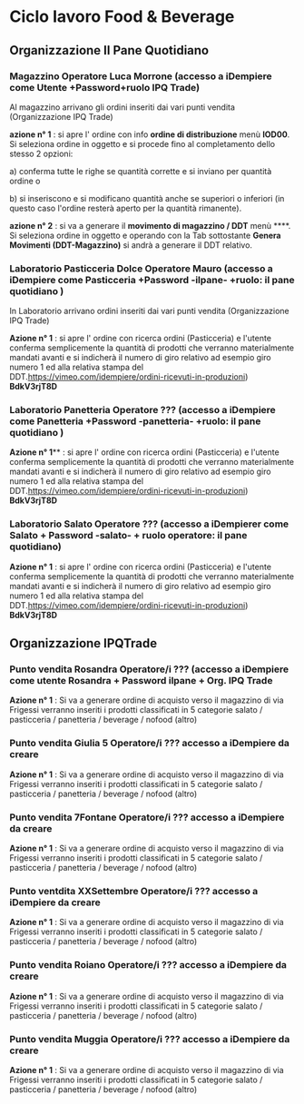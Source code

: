 # Ciclo lavoro Food & Beverage

## Organizzazione Il Pane Quotidiano

### Magazzino Operatore Luca Morrone (accesso a iDempiere come Utente +Password+ruolo IPQ Trade)
Al magazzino arrivano gli ordini inseriti dai vari punti vendita (Organizzazione IPQ Trade) 

**azione n° 1** : si apre l' ordine con info **ordine di distribuzione** menù **IOD00**. Si seleziona ordine in oggetto e si procede fino al completamento dello stesso 2 opzioni: 

a) conferma tutte le righe se quantità corrette e si inviano per quantità ordine o 

b) si inseriscono e si modificano quantità anche se superiori o inferiori (in questo caso l'ordine resterà aperto per la quantità rimanente).

**azione n° 2** : si va a generare il **movimento di magazzino / DDT** menù ****. Si seleziona ordine in oggetto e operando con la Tab sottostante **Genera Movimenti  (DDT-Magazzino)** si andrà a generare il DDT relativo.

### Laboratorio Pasticceria Dolce Operatore Mauro (accesso a iDempiere come Pasticceria +Password -ilpane- +ruolo: il pane quotidiano )

In Laboratorio arrivano ordini inseriti dai vari punti vendita (Organizzazione IPQ Trade)

**Azione n° 1** : si apre l' ordine con ricerca ordini (Pasticceria) e l'utente conferma semplicemente la quantità di prodotti che verranno materialmente mandati avanti e si indicherà il numero di giro relativo ad esempio giro numero 1 ed alla relativa stampa del DDT.https://vimeo.com/idempiere/ordini-ricevuti-in-produzioni) **BdkV3rjT8D**

### Laboratorio Panetteria Operatore ??? (accesso a iDempiere come Panetteria +Password -panetteria- +ruolo: il pane quotidiano )

**Azione n° 1**** : si apre l' ordine con ricerca ordini (Pasticceria) e l'utente conferma semplicemente la quantità di prodotti che verranno materialmente mandati avanti e si indicherà il numero di giro relativo ad esempio giro numero 1 ed alla relativa stampa del DDT.https://vimeo.com/idempiere/ordini-ricevuti-in-produzioni) **BdkV3rjT8D**

### Laboratorio Salato Operatore ??? (accesso a iDempierer come Salato + Password -salato- + ruolo operatore: il pane quotidiano)

**Azione n° 1** : si apre l' ordine con ricerca ordini (Pasticceria) e l'utente conferma semplicemente la quantità di prodotti che verranno materialmente mandati avanti e si indicherà il numero di giro relativo ad esempio giro numero 1 ed alla relativa stampa del DDT.https://vimeo.com/idempiere/ordini-ricevuti-in-produzioni) **BdkV3rjT8D**

## Organizzazione IPQTrade

### Punto vendita Rosandra  Operatore/i ??? (accesso a iDempiere come utente Rosandra + Password ilpane + Org. IPQ Trade

**Azione n° 1** : Si va a generare ordine di acquisto verso il magazzino di via Frigessi verranno inseriti i prodotti classificati in 5 categorie salato / pasticceria / panetteria / beverage / nofood (altro)

### Punto vendita Giulia 5 Operatore/i ??? accesso a iDempiere **da creare**

**Azione n° 1** : Si va a generare ordine di acquisto verso il magazzino di via Frigessi verranno inseriti i prodotti classificati in 5 categorie salato / pasticceria / panetteria / beverage / nofood (altro)

### Punto vendita 7Fontane Operatore/i ??? accesso a iDempiere da creare

**Azione n° 1** : Si va a generare ordine di acquisto verso il magazzino di via Frigessi verranno inseriti i prodotti classificati in 5 categorie salato / pasticceria / panetteria / beverage / nofood (altro)

### Punto ventdita XXSettembre Operatore/i ??? accesso a iDempiere da creare

**Azione n° 1** : Si va a generare ordine di acquisto verso il magazzino di via Frigessi verranno inseriti i prodotti classificati in 5 categorie salato / pasticceria / panetteria / beverage / nofood (altro)

### Punto vendita Roiano Operatore/i ??? accesso a iDempiere da creare

**Azione n° 1** : Si va a generare ordine di acquisto verso il magazzino di via Frigessi verranno inseriti i prodotti classificati in 5 categorie salato / pasticceria / panetteria / beverage / nofood (altro)

### Punto vendita Muggia Operatore/i ??? accesso a iDempiere da creare

**Azione n° 1** : Si va a generare ordine di acquisto verso il magazzino di via Frigessi verranno inseriti i prodotti classificati in 5 categorie salato / pasticceria / panetteria / beverage / nofood (altro)

### 





